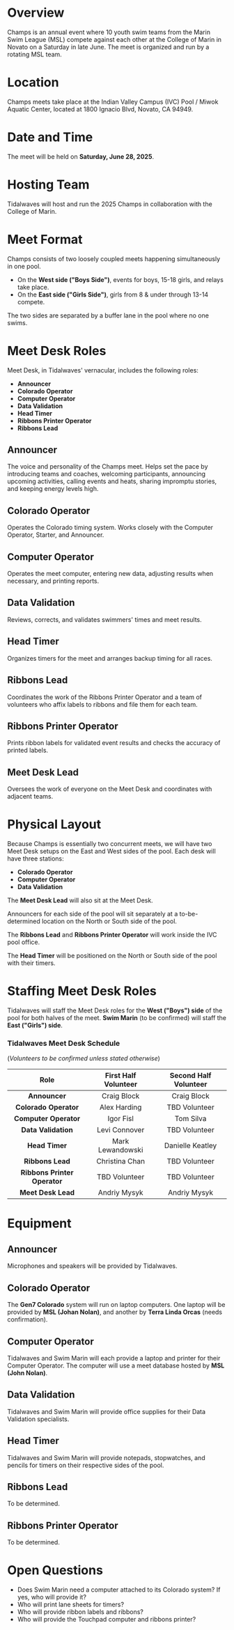 # Overview  
Champs is an annual event where 10 youth swim teams from the Marin Swim League (MSL) compete against each other at the College of Marin in Novato on a Saturday in late June. The meet is organized and run by a rotating MSL team.  

# Location  
Champs meets take place at the Indian Valley Campus (IVC) Pool / Miwok Aquatic Center, located at 1800 Ignacio Blvd, Novato, CA 94949.  

# Date and Time  
The meet will be held on **Saturday, June 28, 2025**.  

# Hosting Team  
Tidalwaves will host and run the 2025 Champs in collaboration with the College of Marin.  

# Meet Format  
Champs consists of two loosely coupled meets happening simultaneously in one pool.  
- On the **West side ("Boys Side")**, events for boys, 15-18 girls, and relays take place.  
- On the **East side ("Girls Side")**, girls from 8 & under through 13-14 compete.  

The two sides are separated by a buffer lane in the pool where no one swims.  

# Meet Desk Roles  
Meet Desk, in Tidalwaves' vernacular, includes the following roles:  
- **Announcer**  
- **Colorado Operator**  
- **Computer Operator**  
- **Data Validation**  
- **Head Timer**  
- **Ribbons Printer Operator**  
- **Ribbons Lead**  

## Announcer  
The voice and personality of the Champs meet. Helps set the pace by introducing teams and coaches, welcoming participants, announcing upcoming activities, calling events and heats, sharing impromptu stories, and keeping energy levels high.  

## Colorado Operator  
Operates the Colorado timing system. Works closely with the Computer Operator, Starter, and Announcer.  

## Computer Operator  
Operates the meet computer, entering new data, adjusting results when necessary, and printing reports.  

## Data Validation  
Reviews, corrects, and validates swimmers' times and meet results.  

## Head Timer  
Organizes timers for the meet and arranges backup timing for all races.  

## Ribbons Lead  
Coordinates the work of the Ribbons Printer Operator and a team of volunteers who affix labels to ribbons and file them for each team.  

## Ribbons Printer Operator  
Prints ribbon labels for validated event results and checks the accuracy of printed labels.  

## Meet Desk Lead  
Oversees the work of everyone on the Meet Desk and coordinates with adjacent teams.  

# Physical Layout  
Because Champs is essentially two concurrent meets, we will have two Meet Desk setups on the East and West sides of the pool. Each desk will have three stations:  
- **Colorado Operator**  
- **Computer Operator**  
- **Data Validation**  

The **Meet Desk Lead** will also sit at the Meet Desk.  

Announcers for each side of the pool will sit separately at a to-be-determined location on the North or South side of the pool.  

The **Ribbons Lead** and **Ribbons Printer Operator** will work inside the IVC pool office.  

The **Head Timer** will be positioned on the North or South side of the pool with their timers.  

# Staffing Meet Desk Roles  
Tidalwaves will staff the Meet Desk roles for the **West ("Boys") side** of the pool for both halves of the meet. **Swim Marin** (to be confirmed) will staff the **East ("Girls") side**.  

### **Tidalwaves Meet Desk Schedule**  
(*Volunteers to be confirmed unless stated otherwise*)  

| Role | First Half Volunteer | Second Half Volunteer|
|:---------------------:|:--------------:|:--------------:|  
| **Announcer** | Craig Block | Craig Block |  
| **Colorado Operator** | Alex Harding | TBD Volunteer |  
| **Computer Operator** | Igor Fisl | Tom Silva |  
| **Data Validation** | Levi Connover | TBD Volunteer |  
| **Head Timer** | Mark Lewandowski | Danielle Keatley |  
| **Ribbons Lead** | Christina Chan | TBD Volunteer |  
| **Ribbons Printer Operator** | TBD Volunteer | TBD Volunteer |  
| **Meet Desk Lead** | Andriy Mysyk | Andriy Mysyk |  

# Equipment  

## Announcer  
Microphones and speakers will be provided by Tidalwaves.  

## Colorado Operator  
The **Gen7 Colorado** system will run on laptop computers. One laptop will be provided by **MSL (Johan Nolan)**, and another by **Terra Linda Orcas** (needs confirmation).  

## Computer Operator  
Tidalwaves and Swim Marin will each provide a laptop and printer for their Computer Operator. The computer will use a meet database hosted by **MSL (John Nolan)**.  

## Data Validation  
Tidalwaves and Swim Marin will provide office supplies for their Data Validation specialists.  

## Head Timer  
Tidalwaves and Swim Marin will provide notepads, stopwatches, and pencils for timers on their respective sides of the pool.  

## Ribbons Lead  
To be determined.  

## Ribbons Printer Operator  
To be determined.  

# Open Questions  
- Does Swim Marin need a computer attached to its Colorado system? If yes, who will provide it?  
- Who will print lane sheets for timers?  
- Who will provide ribbon labels and ribbons?  
- Who will provide the Touchpad computer and ribbons printer?  
